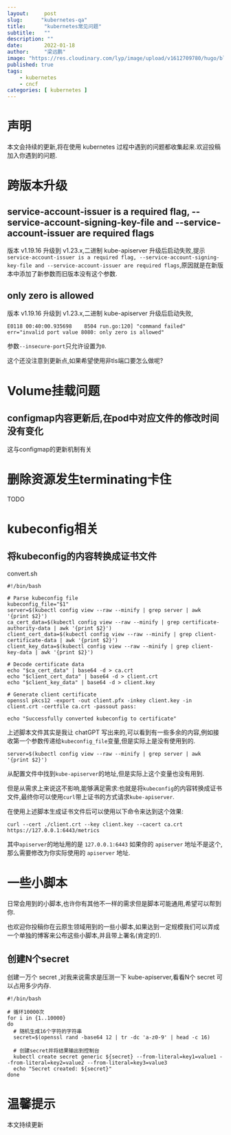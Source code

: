 ```yaml
---
layout:     post 
slug:      "kubernetes-qa"
title:      "kubernetes常见问题"
subtitle:   ""
description: ""
date:       2022-01-18
author:     "梁远鹏"
image: "https://res.cloudinary.com/lyp/image/upload/v1612709780/hugo/blog.github.io/pexels-matt-hardy-2568001.jpg"
published: true
tags:
    - kubernetes
    - cncf 
categories: [ kubernetes ]
---    
```


# 声明  

本文会持续的更新,将在使用 kubernetes 过程中遇到的问题都收集起来.欢迎投稿加入你遇到的问题.

# 跨版本升级

## service-account-issuer is a required flag, --service-account-signing-key-file and --service-account-issuer are required flags  

版本 v1.19.16 升级到 v1.23.x,二进制 kube-apiserver 升级后启动失败,提示`service-account-issuer is a required flag, --service-account-signing-key-file and --service-account-issuer are required flags`,原因就是在新版本中添加了新参数而旧版本没有这个参数.  

## only zero is allowed  

版本 v1.19.16 升级到 v1.23.x,二进制 kube-apiserver 升级后启动失败,
```
E0118 00:40:00.935698    8504 run.go:120] "command failed" err="invalid port value 8080: only zero is allowed"
```  

参数`--insecure-port`只允许设置为`0`.  

这个还没注意到更新点,如果希望使用非tls端口要怎么做呢?  

# Volume挂载问题 

## configmap内容更新后,在pod中对应文件的修改时间没有变化  

这与configmap的更新机制有关  

# 删除资源发生terminating卡住

TODO

# kubeconfig相关

## 将kubeconfig的内容转换成证书文件

convert.sh
```shell
#!/bin/bash

# Parse kubeconfig file
kubeconfig_file="$1"
server=$(kubectl config view --raw --minify | grep server | awk '{print $2}')
ca_cert_data=$(kubectl config view --raw --minify | grep certificate-authority-data | awk '{print $2}')
client_cert_data=$(kubectl config view --raw --minify | grep client-certificate-data | awk '{print $2}')
client_key_data=$(kubectl config view --raw --minify | grep client-key-data | awk '{print $2}')

# Decode certificate data
echo "$ca_cert_data" | base64 -d > ca.crt
echo "$client_cert_data" | base64 -d > client.crt
echo "$client_key_data" | base64 -d > client.key

# Generate client certificate
openssl pkcs12 -export -out client.pfx -inkey client.key -in client.crt -certfile ca.crt -passout pass:

echo "Successfully converted kubeconfig to certificate"
```

上述脚本文件其实是我让 chatGPT 写出来的,可以看到有一些多余的内容,例如接收第一个参数传递给`kubeconfig_file`变量,但是实际上是没有使用到的.  

```shell
server=$(kubectl config view --raw --minify | grep server | awk '{print $2}')
```  

从配置文件中找到`kube-apiserver`的地址,但是实际上这个变量也没有用到.  

但是从需求上来说这不影响,能够满足需求:也就是将`kubeconfig`的内容转换成证书文件,最终你可以使用`curl`带上证书的方式请求`kube-apiserver`.

在使用上述脚本生成证书文件后可以使用以下命令来达到这个效果:
```shell
curl --cert ./client.crt --key client.key --cacert ca.crt https://127.0.0.1:6443/metrics
```  

其中`apiserver`的地址用的是 `127.0.0.1:6443` 如果你的 `apiserver` 地址不是这个,那么需要修改为你实际使用的 `apiserver` 地址.  


# 一些小脚本

日常会用到的小脚本,也许你有其他不一样的需求但是脚本可能通用,希望可以帮到你.  

也欢迎你投稿你在云原生领域用到的一些小脚本,如果达到一定规模我们可以弄成一个单独的博客来公布这些小脚本,并且带上署名(肯定的!).

## 创建N个secret

创建一万个 secret ,对我来说需求是压测一下 kube-apiserver,看看N个 secret 可以占用多少内存.

```shell
#!/bin/bash

# 循环10000次
for i in {1..10000}
do
  # 随机生成16个字符的字符串
  secret=$(openssl rand -base64 12 | tr -dc 'a-z0-9' | head -c 16)

  # 创建secret并将结果输出到控制台
  kubectl create secret generic ${secret} --from-literal=key1=value1 --from-literal=key2=value2 --from-literal=key3=value3
  echo "Secret created: ${secret}"
done
```

# 温馨提示 

本文持续更新
